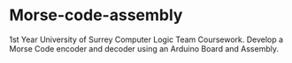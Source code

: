 # Morse-code-assembly
1st Year University of Surrey Computer Logic Team Coursework.
Develop a Morse Code encoder and decoder using an Arduino Board and Assembly.
